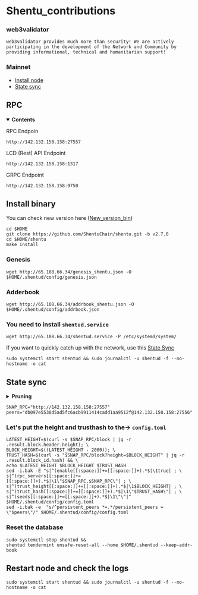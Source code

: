 # Shentu_contributions




### web3validator
```
web3validator provides much more than security! We are actively participating in the development of the Network and Community by providing informational, technical and humanitarian support!
```


### Mainnet
* [Install node](https://github.com/web3validator/Shentu_contributions#shentu_contributions)
* [State sync](https://github.com/web3validator/Shentu_contributions#state-sync)


## RPC

<details open>
  <summary><b>Сontents</b></summary>

RPC Endpoin
```
http://142.132.158.158:27557
```

LCD (Rest) API Endpoint
```
http://142.132.158.158:1317
```

GRPC Endpoint
```
http://142.132.158.158:9750
```
</details>



## Install binary

You can check new version here ([New_version_bin](https://github.com/shentufoundation/shentu/releases))
```
cd $HOME
git clone https://github.com/ShentuChain/shentu.git -b v2.7.0
cd $HOME/shentu
make install

```
### Genesis
```
wget http://65.108.66.34/genesis_shentu.json -O $HOME/.shentud/config/genesis.json

```
### Adderbook
```
wget http://65.108.66.34/addrbook_shentu.json -O $HOME/.shentud/config/addrbook.json

```
### You need to install `shentud.service`
```
wget http://65.108.66.34/shentud.service -P /etc/systemd/system/

```
If you want to quickly catch up with the network, use this [State Sync](https://github.com/MaxMavaIll/Guide_Web_Shentu#state-sync)

```
sudo systemctl start shentud && sudo journalctl -u shentud -f --no-hostname -o cat
```



## State sync

<details >
  <summary><b>Pruning</b></summary>
  
  ```
  pruning = "default"
  
  pruning-keep-recent = "0"
  pruning-keep-every = "0"
  pruning-interval = "0"
  ```
  
</details>

  ```
  SNAP_RPС="http://142.132.158.158:27557"
  peers="db097e5538d5ad5fc6acb9911414cadd1aa9512f@142.132.158.158:27556"
  ```
  
  ### Let's put the height and trusthash to the-> `config.toml`
  ```
  LATEST_HEIGHT=$(curl -s $SNAP_RPC/block | jq -r .result.block.header.height); \
  BLOCK_HEIGHT=$((LATEST_HEIGHT - 2000)); \
  TRUST_HASH=$(curl -s "$SNAP_RPC/block?height=$BLOCK_HEIGHT" | jq -r .result.block_id.hash) && \
  echo $LATEST_HEIGHT $BLOCK_HEIGHT $TRUST_HASH
  sed -i.bak -E "s|^(enable[[:space:]]+=[[:space:]]+).*$|\1true| ; \
  s|^(rpc_servers[[:space:]]+=[[:space:]]+).*$|\1\"$SNAP_RPC,$SNAP_RPC\"| ; \
  s|^(trust_height[[:space:]]+=[[:space:]]+).*$|\1$BLOCK_HEIGHT| ; \
  s|^(trust_hash[[:space:]]+=[[:space:]]+).*$|\1\"$TRUST_HASH\"| ; \
  s|^(seeds[[:space:]]+=[[:space:]]+).*$|\1\"\"|" $HOME/.shentud/config/config.toml
  sed -i.bak -e  "s/^persistent_peers *=.*/persistent_peers = \"$peers\"/" $HOME/.shentud/config/config.toml

  ```
  ### Reset the database 
  ```
  sudo systemctl stop shentud && 
  shentud tendermint unsafe-reset-all --home $HOME/.shentud --keep-addr-book
  
  ```
  ## Restart node and check the logs
  ```
  sudo systemctl start shentud && sudo journalctl -u shentud -f --no-hostname -o cat
  ```








